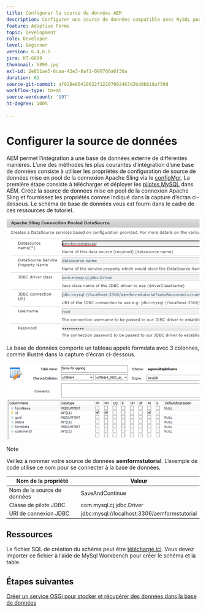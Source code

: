 ```yaml
---
title: Configurer la source de données AEM
description: Configurer une source de données compatible avec MySQL pour stocker et récupérer des données de formulaire
feature: Adaptive Forms
topic: Development
role: Developer
level: Beginner
version: 6.4,6.5
jira: KT-6899
thumbnail: 6899.jpg
exl-id: 2e851ae5-6caa-42e3-8af2-090766a6f36a
duration: 61
source-git-commit: af928e60410022f12207082467d3bd9b818af59d
workflow-type: tm+mt
source-wordcount: '197'
ht-degree: 100%

---
```


# Configurer la source de données

AEM permet l’intégration à une base de données externe de différentes manières. L’une des méthodes les plus courantes d’intégration d’une base de données consiste à utiliser les propriétés de configuration de source de données mise en pool de la connexion Apache Sling via le [configMgr](http://localhost:4502/system/console/configMgr).
La première étape consiste à télécharger et déployer les [pilotes MySQL](https://mvnrepository.com/artifact/mysql/mysql-connector-java) dans AEM.
Créez la source de données mise en pool de la connexion Apache Sling et fournissez les propriétés comme indiqué dans la capture d’écran ci-dessous. Le schéma de base de données vous est fourni dans le cadre de ces ressources de tutoriel.

![data-source](assets/data-source.PNG)

La base de données comporte un tableau appelé formdata avec 3 colonnes, comme illustré dans la capture d’écran ci-dessous.

![data-base](assets/data-base.PNG)


>[!NOTE]
>Veillez à nommer votre source de données **aemformstutorial**. L’exemple de code utilise ce nom pour se connecter à la base de données.

| Nom de la propriété | Valeur |
| ------------------------|--------------------------------------- |
| Nom de la source de données | SaveAndContinue |
| Classe de pilote JDBC | com.mysql.cj.jdbc.Driver |
| URI de connexion JDBC | jdbc:mysql://localhost:3306/aemformstutorial |

## Ressources

Le fichier SQL de création du schéma peut être [téléchargé ici](assets/sign-multiple-forms.sql). Vous devez importer ce fichier à l’aide de MySql Workbench pour créer le schéma et la table.

## Étapes suivantes

[Créer un service OSGi pour stocker et récupérer des données dans la base de données](./create-osgi-service.md)
